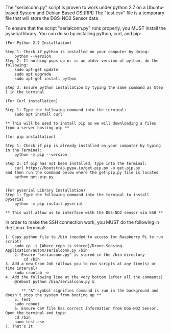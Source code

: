 The "serialconn.py" script is proven to work under python 2.7 on a Ubuntu-based System and Debian Based OS (RPI)
The "test.csv" file is a temporary file that will store the DGS-NO2 Sensor data

To ensure that the script "serialconn.py" runs properly, you MUST install the pyserial library.
You can do so by installing python, curl, and pip:
	
	(For Python 2.7 Installation)
	
	Step 1: Check if python is installed on your computer by doing:
		python --version
	Step 2: If nothing pops up or is an older version of python, do the following:
		sudo apt-get update
		sudo apt upgrade
		sudo apt-get install python
	
	Step 3: Ensure python installation by typing the same command as Step 1 in the terminal
	
	(For Curl installation)
	
	Step 1: Type the following command into the terminal:
		sudo apt install curl
		
	** This will be used to install pip as we will downloading a files from a server hosting pip **
	
	(for pip installation)
	
	Step 1: Check if pip is already installed on your computer by typing in the Terminal:
		python -m pip --version
	
	Step 2: If pip has not been installed, type into the terminal: 
		curl https://bootstrap.pypa.io/get-pip.py -o get-pip.py
	and then run the command below where the get-pip.py file is located
		python get-pip.py
		
	
	(For pyserial Library Installation)
	Step 1: Type the following command into the terminal to install pySerial
		python -m pip install pyserial
	
	** This will allow us to interface with the DGS-NO2 sensor via SSH **


In order to make the SSH connection work, you MUST do the following in the Linux Terminal:
 
	1. Copy python file to /bin (needed to access for Raspberry Pi to run script)
		sudo cp -i [Where repo is stored]/Drone-Sensing-Application/autom/serialconn.py /bin
    	2. Ensure "serianconn.py" is stored in the /bin directory
    		cd /bin	
	3. Add a new Cron Job (Allows you to run scripts at any time(s) or time interval)
		sudo crontab -e
	4. Add the following line at the very bottom (after all the comments)
		@reboot python /bin/serialconn.py &

    	   ** "&" symbol signifies command is run in the background and doesn't stop the system from booting up **
    	5. Test
		sudo reboot
    	6. Ensure CSV file has correct information from DGS-NO2 Sensor. Open the terminal and type:
   		cd /bin
   		nano test.csv
   	7. That's It!


